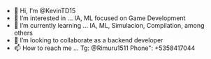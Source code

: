 - 👋 Hi, I’m @KevinTD15
- 👀 I’m interested in ... IA, ML focused on Game Development
- 🌱 I’m currently learning ... IA, ML, Simulacion, Compilation, among others
- 💞️ I’m looking to collaborate as a backend developer
- 📫 How to reach me ... Tg: @Rimuru1511 Phone": +5358417044

<!---
KevinTD15/KevinTD15 is a ✨ special ✨ repository because its `README.md` (this file) appears on your GitHub profile.
You can click the Preview link to take a look at your changes.
--->
